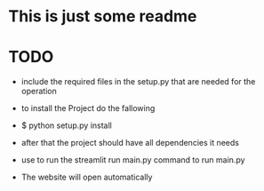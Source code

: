 # This is just some readme

# TODO
- include the required files in the setup.py that are needed for the operation

- to install the Project do the fallowing
- $ python setup.py install

- after that the project should have all dependencies it needs

- use to run the streamlit run main.py command to run main.py
- The website will open automatically